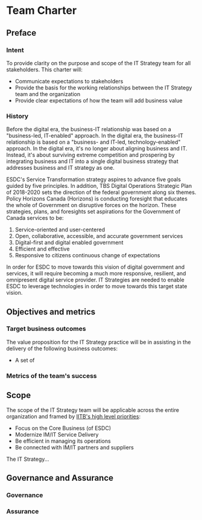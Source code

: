 # Team Charter
## Preface
### Intent
To provide clarity on the purpose and scope of the IT Strategy team for all stakeholders. This charter will:
- Communicate expectations to stakeholders
- Provide the basis for the working relationships between the IT Strategy team and the organization
- Provide clear expectations of how the team will add business value

### History
Before the digital era, the business-IT relationship was based on a "business-led, IT-enabled" approach. In the digital era, 
the business-IT relationship is based on a "business- and IT-led, technology-enabled" approach. 
In the digital era, it's no longer about aligning business and IT. Instead, it's about surviving extreme 
competition and prospering by integrating business and IT into a single digital business strategy that 
addresses business and IT strategy as one.

ESDC's Service Transformation strategy aspires to advance five goals guided by five principles. In addition, 
TBS Digital Operations Strategic Plan of 2018-2020 sets the direction of the federal government along six themes. 
Policy Horizons Canada (Horizons) is conducting foresight that educates the whole of Government  on disruptive forces on 
the horizon. These strategies, plans, and foresights set aspirations for the Government of Canada services to be:

1. Service-oriented and user-centered
2. Open, collaborative, accessible, and accurate government services
3. Digital-first and digital enabled government
4. Efficient and effective
5. Responsive to citizens continuous change of expectations

In order for ESDC to move towards this vision of digital government and services, it will require becoming a much more 
responsive, resilient, and omnipresent digital service provider. IT Strategies are needed to enable ESDC to leverage 
technologies in order to move towards this target state vision. 

## Objectives and metrics
### Target business outcomes
The value proposition for the IT Strategy practice will be in assisting in the delivery of the following business outcomes:

- A set of

### Metrics of the team's success

## Scope
The scope of the IT Strategy team will be applicable across the entire organization and framed by 
[IITB's high level priorities](http://esdc.prv/en/iitb/corporate/Who_We_Are/Plans_and_Priorities/index.shtml):
- Focus on the Core Business (of ESDC)
- Modernize IM/IT Service Delivery
- Be efficient in managing its operations
- Be connected with IM/IT partners and suppliers

The IT Strategy...

## Governance and Assurance
### Governance

### Assurance

